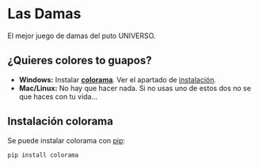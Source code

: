 # Las Damas
El mejor juego de damas del puto UNIVERSO.
## ¿Quieres colores to guapos?
* **Windows:** Instalar **[colorama](https://pypi.org/project/colorama/)**. Ver el apartado de [instalación](#instalación-colorama).
* **Mac/Linux:** No hay que hacer nada. Si no usas uno de estos dos no se que haces con tu vida...
## Instalación colorama
Se puede instalar colorama con [pip](https://pip.pypa.io/en/stable/installing/#do-i-need-to-install-pip):
```
pip install colorama
```
